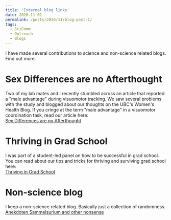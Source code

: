 ```yaml
---
title: 'External blog links'
date: 2020-11-01
permalink: /posts/2020/11/blog-post-1/
tags:
  - SciComm
  - Outreach
  - Blogs
---
```

I have made several contributions to science and non-science related blogs. Find out more. 


Sex Differences are no Afterthought
======
Two of my lab mates and I recently stumbled across an article that reported a "male advantage" during visuomotor tracking. We saw several problems with the study and blogged about our thoughts on the UBC's Women's Health Blog. If you cringe at the term "male advantage" in a visuomotor coordination task, read our article here:<br>
<a href= "https://womenshealthresearch.ubc.ca/sex-differences-are-no-afterthought"> Sex Differences are no Afterthought </a>

Thriving in Grad School
======
I was part of a student-led panel on how to be successful in grad school. You can read about our tips and tricks for thriving and surviving grad school here: <br>
<a href= "https://neuroscience.centreforbrainhealth.ca/tips-and-tricks-thriving-grad-school"> Thriving in Grad School </a>

Non-science blog
======
I keep a non-science related blog. Basically just a collection of randomness.<br>
<a href= "http://ookenfooken.blogspot.com"> Anekdoten Sammelsurium and other nonsense </a>